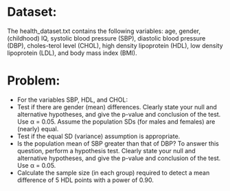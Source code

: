 # Dataset:
The health_dataset.txt contains the following variables: age, gender,(childhood) IQ, systolic blood pressure (SBP), diastolic blood pressure (DBP), choles-terol level (CHOL), high density lipoprotein (HDL), low density lipoprotein (LDL), and body mass index (BMI).

# Problem: 
* For the variables SBP, HDL, and CHOL:
* Test if there are gender (mean) differences.  Clearly state your null and alternative hypotheses, and give the p-value and conclusion of the test. Use α = 0.05. Assume the population SDs (for males and females) are (nearly) equal.
* Test if the equal SD (variance) assumption is appropriate.
* Is the population mean of SBP greater than that of DBP? To answer this question, perform a hypothesis test.  Clearly state your null and alternative hypotheses, and give the p-value and conclusion of the test.  Use α = 0.05.
* Calculate the sample size (in each group) required to detect a mean difference of 5 HDL points with a power of 0.90.

